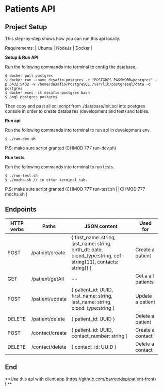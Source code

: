 # Patients API

## Project Setup
This step-by-step shows how you can run this api locally.

Requirements:  | Ubuntu | NodeJs | Docker | 

**Setup & Run API**

Run the following commands into terminal to config the database.


``` 
$ docker pull postgres
$ docker run --name desafio-postgres -e "POSTGRES_PASSWORD=postgres" -p 5432:5432 -v /home/desafio/PostgreSQL:/var/lib/postgresql/data -d postgres
$ docker exec -it desafio-postgres bash
$ psql postgres postgres

``` 
Then copy and past all sql script from ./database/init.sql into postgres console in order to create databases (development and test) and tables.


**Run api**

Run the following commands into terminal to run api in development env.

``` 
$ ./run-dev.sh
``` 
P.S: make sure script granted (CHMOD 777 run-dev.sh) 

**Run tests**

Run the following commands into terminal to run tests.

``` 
$ ./run-test.sh
$ ./mocha.sh // in other terminal tab.
``` 
P.S: make sure script granted (CHMOD 777 run-test.sh || CHMOD 777 mocha.sh ) 


## Endpoints

| HTTP verbs  | Paths | JSON content | Used for
| ------------- | ------------- | ------------- | ------------- |
| POST  | /patient/create  | { first_name: string, last_name: string, birth_dt: date, blood_type:string, cpf: string(11), contacts: string[] } | Create a patient |
| GET  | /patient/getAll  | -- | Get a all patients |
| POST  | /patient/update  |  { patient_id: UUID, first_name: string, last_name: string, blood_type:string } | Update a patient |
| DELETE  | /patient/delete  | { patient_id: UUID } | Delete a patient |
| POST  | /contact/create  | { patient_id: UUID, contact_number: string } | Create a contact |
| DELETE  | /contact/delete  | { contact_id: UUID } | Delete a contact |

## End


**Use this api with client app (https://github.com/barretodsp/patient-front) ! **
